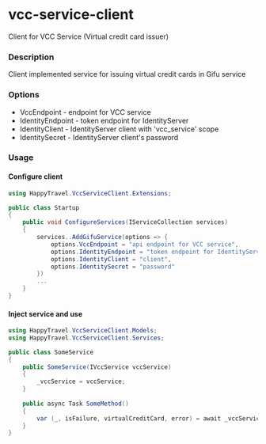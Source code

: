 # vcc-service-client
Client for VCC Service (Virtual credit card issuer)

### Description
Client implemented service for issuing virtual credit cards in Gifu service

### Options
- VccEndpoint - endpoint for VCC service
- IdentityEndpoint - token endpoint for IdentityServer
- IdentityClient - IdentityServer client with 'vcc_service' scope
- IdentitySecret - IdentityServer client's password

### Usage
#### Configure client
```c#
using HappyTravel.VccServiceClient.Extensions;

public class Startup
{
    public void ConfigureServices(IServiceCollection services)
    {
        services..AddGifuService(options => {
            options.VccEndpoint = "api endpoint for VCC service",
            options.IdentityEndpoint = "token endpoint for IdentityServer",
            options.IdentityClient = "client",
            options.IdentitySecret = "password"
        })
        ...
    }
}
```
#### Inject service and use
```c#
using HappyTravel.VccServiceClient.Models;
using HappyTravel.VccServiceClient.Services;

public class SomeService
{
    public SomeService(IVccService vccService)
    {
        _vccService = vccService;
    }
    
    public async Task SomeMethod()
    {
        var (_, isFailure, virtualCreditCard, error) = await _vccService.IssueVirtualCreditCard(referenceCode, moneyAmount, dueDate);
    }
}
```
